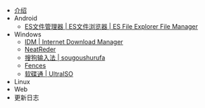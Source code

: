 - [介绍](README.md)
- Android
    - [ES文件管理器 | ES文件浏览器 | ES File Explorer File Manager](Android\ES文件管理器_ES文件浏览器_ESFileExplorerFileManager.md)
- Windows
    - [IDM | Internet Download Manager](Windows\IDM_InternetDownloadManager.md)
    - [NeatReder](Windows\NeatReder.md)
    - [搜狗输入法 | sougoushurufa](Windows\sougoushurufa(搜狗输入法).md)
    - [Fences](Windows\Fences.md)
    - [软碟通 | UltraISO](Windows\UltraISO(软碟通).md)
- Linux
- Web
- 更新日志